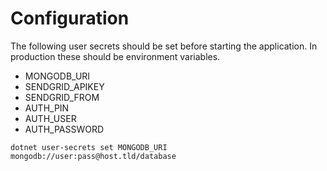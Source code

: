 # Configuration

The following user secrets should be set before starting the application. In production these should be environment variables.

* MONGODB_URI
* SENDGRID_APIKEY
* SENDGRID_FROM
* AUTH_PIN
* AUTH_USER
* AUTH_PASSWORD

```
dotnet user-secrets set MONGODB_URI mongodb://user:pass@host.tld/database
```